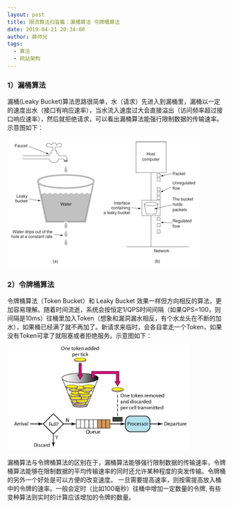 ```yaml
---
layout: post
title: 限流算法扫盲篇：漏桶算法 令牌桶算法
date: 2019-04-21 20:34:00
author: 薛师兄
tags:
  - 算法
  - 网站架构
---
```

### 1）漏桶算法

漏桶(Leaky Bucket)算法思路很简单，水（请求）先进入到漏桶里，漏桶以一定的速度出水（接口有响应速率），当水流入速度过大会直接溢出（访问频率超过接口响应速率），然后就拒绝请求，可以看出漏桶算法能强行限制数据的传输速率。示意图如下：

![](./20190421限流算法扫盲篇漏桶算法令牌桶算法/1136672-20190421202927762-1718486905.png)


### 2）令牌桶算法

令牌桶算法（Token Bucket）和 Leaky Bucket 效果一样但方向相反的算法，更加容易理解。随着时间流逝，系统会按恒定1/QPS时间间隔（如果QPS=100，则间隔是10ms）往桶里加入Token（想象和漏洞漏水相反，有个水龙头在不断的加水），如果桶已经满了就不再加了。新请求来临时，会各自拿走一个Token，如果没有Token可拿了就阻塞或者拒绝服务。示意图如下：

![](./20190421限流算法扫盲篇漏桶算法令牌桶算法/1136672-20190421202936084-459487536.jpg)


漏桶算法与令牌桶算法的区别在于，漏桶算法能够强行限制数据的传输速率，令牌桶算法能够在限制数据的平均传输速率的同时还允许某种程度的突发传输。令牌桶的另外一个好处是可以方便的改变速度。 一旦需要提高速率，则按需提高放入桶中的令牌的速率。一般会定时（比如100毫秒）往桶中增加一定数量的令牌, 有些变种算法则实时的计算应该增加的令牌的数量。